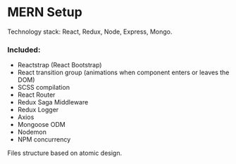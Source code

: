 # MERN Setup

Technology stack: React, Redux, Node, Express, Mongo.

### Included:

- Reactstrap (React Bootstrap)
- React transition group (animations when component enters or leaves the DOM)
- SCSS compilation
- React Router
- Redux Saga Middleware
- Redux Logger
- Axios
- Mongoose ODM
- Nodemon
- NPM concurrency

Files structure based on atomic design.
